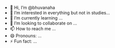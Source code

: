 - 👋 Hi, I’m @bhuvanaha
- 👀 I’m interested in everything but not in studies...
- 🌱 I’m currently learning ...
- 💞️ I’m looking to collaborate on ...
- 📫 How to reach me ...
- 😄 Pronouns: ...
- ⚡ Fun fact: ...

<!---
bhuvanaha/bhuvanaha is a ✨ special ✨ repository because its `README.md` (this file) appears on your GitHub profile.
You can click the Preview link to take a look at your changes.
--->
